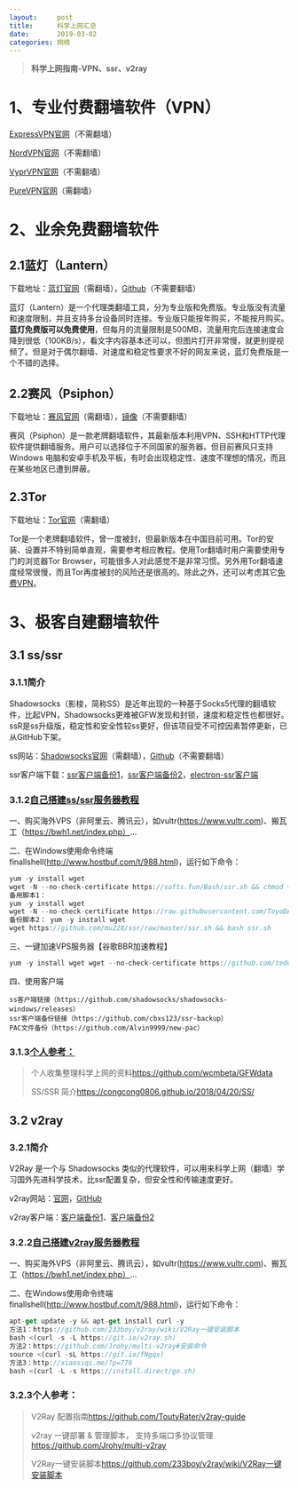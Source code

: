 ```yaml
---
layout:     post
title:      科学上网汇总
date:       2019-03-02
categories: 网络
---
```


>**科学上网指南-VPN、ssr、v2ray**

# 1、专业付费翻墙软件（VPN）

[ExpressVPN官网](https://www.fanqiangzhe.com/go/expressvpn)（不需翻墙）

[NordVPN官网](https://www.fanqiangzhe.com/go/nordvpn-cn)（不需翻墙）

[VyprVPN官网](https://www.fanqiangzhe.com/go/vyprvpn-cn)（不需翻墙）

[PureVPN官网](http://www.fanqiangzhe.com/go/purevpn)（需翻墙）

# 2、业余免费翻墙软件

## 2.1蓝灯（Lantern）

下载地址：[蓝灯官网](https://getlantern.org/)（需翻墙），[Github](https://github.com/getlantern/forum#%E8%93%9D%E7%81%AFlantern%E6%9C%80%E6%96%B0%E7%89%88%E6%9C%AC%E4%B8%8B%E8%BD%BD)（不需要翻墙）

蓝灯（Lantern）是一个代理类翻墙工具，分为专业版和免费版。专业版没有流量和速度限制，并且支持多台设备同时连接。专业版只能按年购买，不能按月购买。**蓝灯免费版可以免费使用**，但每月的流量限制是500MB，流量用完后连接速度会降到很低（100KB/s），看文字内容基本还可以，但图片打开非常慢，就更别提视频了。但是对于偶尔翻墙、对速度和稳定性要求不好的网友来说，蓝灯免费版是一个不错的选择。

## 2.2赛风（Psiphon）

下载地址：[赛风官网](https://psiphon.ca/zh/download.html)（需翻墙），[镜像](https://s3.amazonaws.com/0ozb-6kaj-r0p8/zh/download.html)（不需要翻墙）

赛风（Psiphon）是一款老牌翻墙软件，其最新版本利用VPN、SSH和HTTP代理软件提供翻墙服务。用户可以选择位于不同国家的服务器。但目前赛风只支持 Windows 电脑和安卓手机及平板，有时会出现稳定性、速度不理想的情况，而且在某些地区已遭到屏蔽。

## 2.3Tor

下载地址：[Tor官网](https://www.torproject.org/download/download-easy.html)（需翻墙）

Tor是一个老牌翻墙软件，曾一度被封，但最新版本在中国目前可用。Tor的安装、设置并不特别简单直观，需要参考相应教程。使用Tor翻墙时用户需要使用专门的浏览器Tor Browser，可能很多人对此感觉不是非常习惯。另外用Tor翻墙速度经常很慢，而且Tor再度被封的风险还是很高的。除此之外，还可以考虑其它[免费VPN](https://www.fanqiangzhe.com/post/free-vpn-guide/)。

# 3、极客自建翻墙软件

## 3.1 ss/ssr

### 3.1.1简介

Shadowsocks（影梭，简称SS）是近年出现的一种基于Socks5代理的翻墙软件，比起VPN，Shadowsocks更难被GFW发现和封锁，速度和稳定性也都很好。ssR是ss升级版，稳定性和安全性较ss更好，但该项目受不可控因素暂停更新，已从GitHub下架。

ss网站：[Shadowsocks官网](https://shadowsocks.org/)（需翻墙），[Github](https://github.com/shadowsocks)（不需要翻墙）

ssr客户端下载：[ssr客户端备份1](https://github.com/zyfworks/ssr-backup)，[ssr客户端备份2](https://ssr.tools/175)，[electron-ssr客户端](https://github.com/erguotou520/electron-ssr)

### 3.1.2[自己搭建ss/ssr服务器教程](https://github.com/shadowsocks/shadowsocks-windows/issues/1709)

一、购买海外VPS（非阿里云、腾讯云），如vultr(https://www.vultr.com)、搬瓦工（https://bwh1.net/index.php）...

二、在Windows使用命令终端finallshell(http://www.hostbuf.com/t/988.html)，运行如下命令：

```javascript
yum -y install wget 
wget -N --no-check-certificate https://softs.fun/Bash/ssr.sh && chmod +x ssr.sh && bash ssr.sh 
备用脚本1： 
yum -y install wget 
wget -N --no-check-certificate https://raw.githubusercontent.com/ToyoDAdoubi/doubi/master/ssr.sh && chmod +x ssr.sh && bash ssr.sh 
备份脚本2： yum -y install wget 
wget https://github.com/mu228/ssr/raw/master/ssr.sh && bash ssr.sh 
```

三、一键加速VPS服务器【谷歌BBR加速教程】

```javascript
yum -y install wget wget --no-check-certificate https://github.com/teddysun/across/raw/master/bbr.sh chmod +x bbr.sh ./bbr.sh 
```

四、使用客户端

```
ss客户端链接（https://github.com/shadowsocks/shadowsocks-windows/releases） 
ssr客户端备份链接（https://github.com/cbxs123/ssr-backup） 
PAC文件备份（https://github.com/Alvin9999/new-pac） 
```

### 3.1.3[个人参考：](ssr://MjA3LjI0Ni44Ny4xMDoyMDcxMzphdXRoX2NoYWluX2I6YWVzLTI1Ni1jZmI4OnRsczEuMl90aWNrZXRfYXV0aDpOblpuWldSemVYay8_b2Jmc3BhcmFtPQ)

> 个人收集整理科学上网的资料<https://github.com/wcmbeta/GFWdata>
>
> SS/SSR 简介<https://congcong0806.github.io/2018/04/20/SS/>



## 3.2 v2ray

### 3.2.1简介

V2Ray 是一个与 Shadowsocks 类似的代理软件，可以用来科学上网（翻墙）学习国外先进科学技术，比ssr配置复杂，但安全性和传输速度更好。

v2ray网站：[官网](https://toutyrater.github.io/)，[GitHub](https://github.com/topics/v2ray)

v2ray客户端：[客户端备份1](https://www.lutizi.com/v2rayclients/)、[客户端备份2](http://xiaosiqi.me/?p=776)

### 3.2.2[自己搭建v2ray服务器教程](http://xiaosiqi.me/?p=776)

一、购买海外VPS（非阿里云、腾讯云），如vultr(https://www.vultr.com)、搬瓦工（https://bwh1.net/index.php）...

二、在Windows使用命令终端finallshell(http://www.hostbuf.com/t/988.html)，运行如下命令：

```javascript
apt-get update -y && apt-get install curl -y 
方法1：https://github.com/233boy/v2ray/wiki/V2Ray一键安装脚本 
bash <(curl -s -L https://git.io/v2ray.sh) 
方法2：https://github.com/Jrohy/multi-v2ray#安装命令 
source <(curl -sL https://git.io/fNgqx) 
方法3：http://xiaosiqi.me/?p=776 
bash <(curl -L -s https://install.direct/go.sh) 
```

### 3.2.3个人参考：

> V2Ray 配置指南<https://github.com/ToutyRater/v2ray-guide>
>
> v2ray 一键部署 & 管理脚本， 支持多端口多协议管理<https://github.com/Jrohy/multi-v2ray>
>
> V2Ray一键安装脚本<https://github.com/233boy/v2ray/wiki/V2Ray一键安装脚本>






